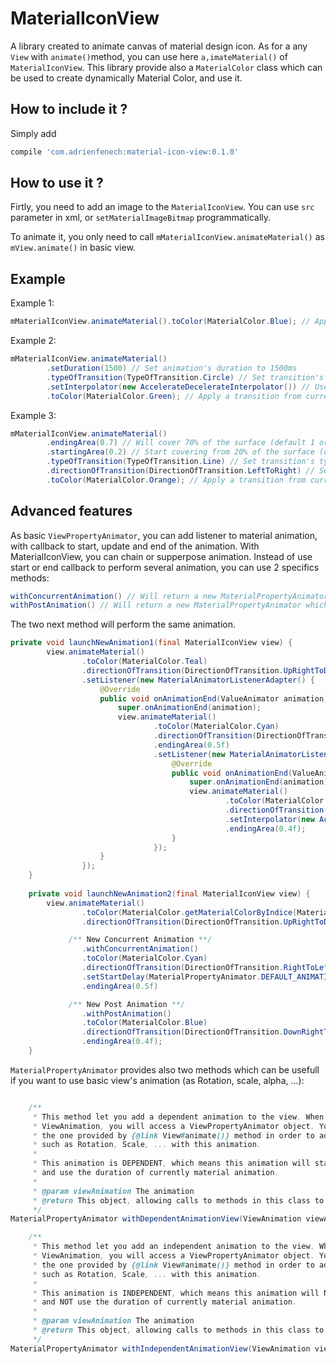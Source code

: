 # MaterialIconView

A library created to animate canvas of material design icon. As for a any `View` with `animate()`method, you can use here `a,imateMaterial()` of `MaterialIconView`.
This library provide also a `MaterialColor` class which can be used to create dynamically Material Color, and use it.
## How to include it ?

Simply add

```groovy
compile 'com.adrienfenech:material-icon-view:0.1.0'
```

## How to use it ?

Firtly, you need to add an image to the `MaterialIconView`. You can use `src` parameter in xml, or `setMaterialImageBitmap` programmatically.

To animate it, you only need to call `mMaterialIconView.animateMaterial()` as `mView.animate()` in basic view.

## Example

Example 1:
```Java
mMaterialIconView.animateMaterial().toColor(MaterialColor.Blue); // Apply a default transition from current color to Blue.
```

Example 2:
```Java
mMaterialIconView.animateMaterial()
        .setDuration(1500) // Set animation's duration to 1500ms
        .typeOfTransition(TypeOfTransition.Circle) // Set transition's type to a Circle
        .setInterpolator(new AccelerateDecelerateInterpolator()) // Use AccelerateDecelerate interpolator
        .toColor(MaterialColor.Green); // Apply a transition from current color to Green
```

Example 3:
```Java
mMaterialIconView.animateMaterial()
        .endingArea(0.7) // Will cover 70% of the surface (default 1 or 100%)
        .startingArea(0.2) // Start covering from 20% of the surface (default 0 or 0%)
        .typeOfTransition(TypeOfTransition.Line) // Set transition's type to a Line
        .directionOfTransition(DirectionOfTransition.LeftToRight) // Set transition's direction from Left to Right
        .toColor(MaterialColor.Orange); // Apply a transition from current color to Orange
```

## Advanced features

As basic `ViewPropertyAnimator`, you can add listener to material animation, with callback to start, update and end of the animation.
With MaterialIconView, you can chain or supperpose animation. Instead of use start or end callback to perform several animation, you can use 2 specifics methods:

```Java
withConcurrentAnimation() // Will return a new MaterialPropertyAnimator which can be customized and will be executed when the current annimation will start.
withPostAnimation() // Will return a new MaterialPropertyAnimator which can be customized and will be executed when the current annimation will finish.
```

The two next method will perform the same animation.

```Java
private void launchNewAnimation1(final MaterialIconView view) {
        view.animateMaterial()
                .toColor(MaterialColor.Teal)
                .directionOfTransition(DirectionOfTransition.UpRightToDownLeft)
                .setListener(new MaterialAnimatorListenerAdapter() {
                    @Override
                    public void onAnimationEnd(ValueAnimator animation) {
                        super.onAnimationEnd(animation);
                        view.animateMaterial()
                                .toColor(MaterialColor.Cyan)
                                .directionOfTransition(DirectionOfTransition.RightToLeft)
                                .endingArea(0.5f)
                                .setListener(new MaterialAnimatorListenerAdapter() {
                                    @Override
                                    public void onAnimationEnd(ValueAnimator animation) {
                                        super.onAnimationEnd(animation);
                                        view.animateMaterial()
                                                .toColor(MaterialColor.Blue)
                                                .directionOfTransition(DirectionOfTransition.DownRightToUpLeft)
                                                .setInterpolator(new AccelerateDecelerateInterpolator())
                                                .endingArea(0.4f);
                                    }
                                });
                    }
                });
    }
    
    private void launchNewAnimation2(final MaterialIconView view) {
        view.animateMaterial()
                .toColor(MaterialColor.getMaterialColorByIndice(MaterialColor.Teal, 500))
                .directionOfTransition(DirectionOfTransition.UpRightToDownLeft)

             /** New Concurrent Animation **/
                .withConcurrentAnimation()
                .toColor(MaterialColor.Cyan)
                .directionOfTransition(DirectionOfTransition.RightToLeft)
                .setStartDelay(MaterialPropertyAnimator.DEFAULT_ANIMATION_DURATION)
                .endingArea(0.5f)

             /** New Post Animation **/
                .withPostAnimation()
                .toColor(MaterialColor.Blue)
                .directionOfTransition(DirectionOfTransition.DownRightToUpLeft)
                .endingArea(0.4f);
    }
```

`MaterialPropertyAnimator` provides also two methods which can be usefull if you want to use basic view's animation (as Rotation, scale, alpha, ...):

```Java

    /**
     * This method let you add a dependent animation to the view. When implementing
     * ViewAnimation, you will access a ViewPropertyAnimator object. You can use this object as
     * the one provided by {@link View#animate()} method in order to add original animation
     * such as Rotation, Scale, ... with this animation.
     *
     * This animation is DEPENDENT, which means this animation will start with the same delay,
     * and use the duration of currently material animation.
     *
     * @param viewAnimation The animation
     * @return This object, allowing calls to methods in this class to be chained.
     */
MaterialPropertyAnimator withDependentAnimationView(ViewAnimation viewAnimation)

    /**
     * This method let you add an independent animation to the view. When implementing
     * ViewAnimation, you will access a ViewPropertyAnimator object. You can use this object as
     * the one provided by {@link View#animate()} method in order to add original animation
     * such as Rotation, Scale, ... with this animation.
     *
     * This animation is INDEPENDENT, which means this animation will NOT start with the same delay,
     * and NOT use the duration of currently material animation.
     *
     * @param viewAnimation The animation
     * @return This object, allowing calls to methods in this class to be chained.
     */
MaterialPropertyAnimator withIndependentAnimationView(ViewAnimation viewAnimation)
```
